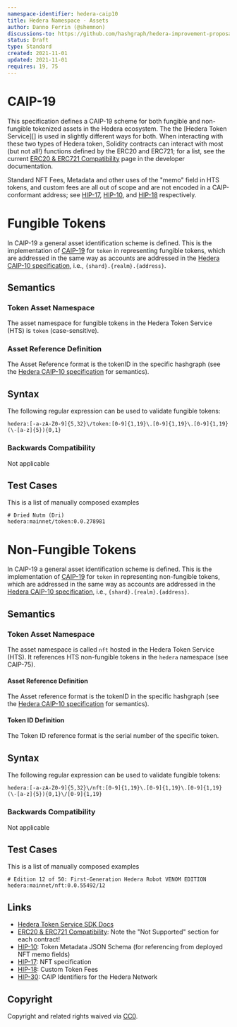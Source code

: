 ```yaml
---
namespace-identifier: hedera-caip10
title: Hedera Namespace - Assets
author: Danno Ferrin (@shemnon)
discussions-to: https://github.com/hashgraph/hedera-improvement-proposal/discussions/169
status: Draft
type: Standard
created: 2021-11-01
updated: 2021-11-01
requires: 19, 75
---
```


# CAIP-19

This specification defines a CAIP-19 scheme for both fungible and non-fungible
tokenized assets in the Hedera ecosystem.  The the [Hedera Token Service][] is
used in slightly different ways for both. When interacting with these two types
of Hedera token, Solidity contracts can interact with most (but not all!)
functions defined by the ERC20 and ERC721; for a list, see the current [ERC20 &
ERC721 Compatibility][] page in the developer documentation.

Standard NFT Fees, Metadata and other uses of the "memo" field in HTS tokens,
and custom fees are all out of scope and are not encoded in a CAIP-conformant
address; see [HIP-17][], [HIP-10][], and [HIP-18][] respectively.

# Fungible Tokens

In CAIP-19 a general asset identification scheme is defined. This is the
implementation of [CAIP-19][] for `token` in representing fungible tokens, which are
addressed in the same way as accounts are addressed in the [Hedera CAIP-10
specification](caip10.md), i.e., `{shard}.{realm}.{address}`.

## Semantics

### Token Asset Namespace

The asset namespace for fungible tokens in the Hedera Token Service (HTS) is
`token` (case-sensitive).

### Asset Reference Definition

The Asset Reference format is the tokenID in the specific hashgraph (see the
[Hedera CAIP-10 specification](caip10.md) for semantics).

## Syntax

The following regular expression can be used to validate fungible tokens:

```
hedera:[-a-zA-Z0-9]{5,32}\/token:[0-9]{1,19}\.[0-9]{1,19}\.[0-9]{1,19}(\-[a-z]{5}){0,1}
```

### Backwards Compatibility

Not applicable

## Test Cases

This is a list of manually composed examples

```
# Dried Nutm (Dri)
hedera:mainnet/token:0.0.278981
```

# Non-Fungible Tokens

In CAIP-19 a general asset identification scheme is defined. This is the
implementation of [CAIP-19][] for `token` in representing non-fungible tokens, which are
addressed in the same way as accounts are addressed in the [Hedera CAIP-10
specification](caip10.md), i.e., `{shard}.{realm}.{address}`. 

## Semantics

### Token Asset Namespace

The asset namespace is called `nft` hosted in the Hedera Token Service (HTS). It
references HTS non-fungible tokens in the `hedera` namespace (see CAIP-75).

#### Asset Reference Definition

The Asset reference format is the tokenID in the specific hashgraph (see the
[Hedera CAIP-10 specification](caip10.md) for semantics).

#### Token ID Definition

The Token ID reference format is the serial number of the specific token.

## Syntax

The following regular expression can be used to validate fungible tokens:

```
hedera:[-a-zA-Z0-9]{5,32}\/nft:[0-9]{1,19}\.[0-9]{1,19}\.[0-9]{1,19}(\-[a-z]{5}){0,1}\/[0-9]{1,19}
```

### Backwards Compatibility

Not applicable

## Test Cases

This is a list of manually composed examples

```
# Edition 12 of 50: First-Generation Hedera Robot VENOM EDITION
hedera:mainnet/nft:0.0.55492/12
```

## Links

- [Hedera Token Service SDK Docs][]
- [ERC20 & ERC721 Compatibility][]: Note the "Not Supported" section for each contract!
- [HIP-10][]: Token Metadata JSON Schema (for referencing from deployed NFT memo fields)
- [HIP-17][]: NFT specification
- [HIP-18][]: Custom Token Fees
- [HIP-30]: CAIP Identifiers for the Hedera Network

[CAIP-2]: https://github.com/chainAgnostic/CAIPS/caip-2.md
[CAIP-10]: https://github.com/chainAgnostic/CAIPS/caip-10.md
[CAIP-19]: https://github.com/chainAgnostic/CAIPS/caip-19.md
[HIP-10]: https://github.com/hashgraph/hedera-improvement-proposal/blob/master/HIP/hip-10.md
[HIP-15]: https://github.com/hashgraph/hedera-improvement-proposal/blob/master/HIP/hip-15.md
[HIP-17]: https://github.com/hashgraph/hedera-improvement-proposal/blob/master/HIP/hip-17.md
[HIP-18]: https://github.com/hashgraph/hedera-improvement-proposal/blob/master/HIP/hip-18.md
[HIP-30]: https://github.com/hashgraph/hedera-improvement-proposal/blob/master/HIP/hip-30.md
[Hedera Developer Documentation]: https://docs.hedera.com/guides/
[Native Account Syntax]: https://docs.hedera.com/guides/core-concepts/accounts#account-id
[Hedera Token Service SDK Docs]: https://docs.hedera.com/guides/docs/sdks/tokens
[ERC20 & ERC721 Compatibility]: https://docs.hedera.com/guides/core-concepts/smart-contracts/supported-erc-token-standards

## Copyright

Copyright and related rights waived
via [CC0](https://creativecommons.org/publicdomain/zero/1.0/).